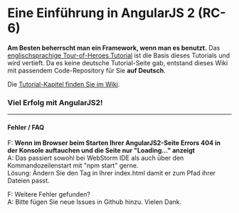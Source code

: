 # Eine Einführung in AngularJS 2  (RC-6)

**Am Besten beherrscht man ein Framework, wenn man es benutzt.**
Das [englischsprachige Tour-of-Heroes Tutorial](https://angular.io/docs/ts/latest/tutorial/)
ist die Basis dieses Tutorials und wird vertieft.
Da es keine deutsche Tutorial-Seite gab, entstand dieses Wiki mit passendem Code-Repository für Sie **auf Deutsch**.

Die [Tutorial-Kapitel finden Sie im Wiki](https://cgmgit.beuth-hochschule.de/ng2-wf/ng2-tutorial-de/wikis/home).

### Viel Erfolg mit AngularJS2!

---

#### Fehler / FAQ

F: **Wenn im Browser beim Starten Ihrer AngularJS2-Seite Errors 404 in der Konsole auftauchen und die Seite nur "Loading..." anzeigt**  
A: Das passiert sowohl bei WebStorm IDE als auch über den Kommandozeilenstart mit "npm start" gerne.  
   Lösung: Ändern Sie den <base> Tag in Ihrer index.html damit er zum Pfad ihrer Dateien passt.

F: Weitere Fehler gefunden?  
A: Bitte fügen Sie neue Issues in Github hinzu. Vielen Dank.


